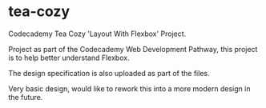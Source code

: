 # tea-cozy
Codecademy Tea Cozy 'Layout With Flexbox' Project.

Project as part of the Codecademy Web Development Pathway, this project is to help better understand Flexbox.

The design specification is also uploaded as part of the files. 

Very basic design, would like to rework this into a more modern design in the future. 
